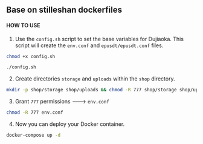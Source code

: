 ## Base on stilleshan dockerfiles

#### HOW TO USE
1. Use the `config.sh` script to set the base variables for Dujiaoka. This script will create the `env.conf` and `epusdt/epusdt.conf` files.

``` bash
chmod +x config.sh

./config.sh
```

2. Create directories `storage` and `uploads` within the `shop` directory.
``` bash
mkdir -p shop/storage shop/uploads && chmod -R 777 shop/storage shop/uploads
```

3. Grant `777` permissions ---> `env.conf`
``` bash
chmod -R 777 env.conf
``` 

4. Now you can deploy your Docker container.
``` bash
docker-compose up -d
```


